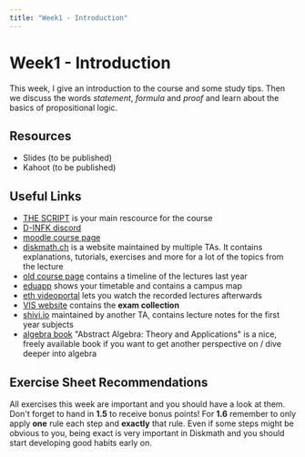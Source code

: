 ```yaml
---
title: "Week1 - Introduction"
---
```


# Week1 - Introduction

This week, I give an introduction to the course and some study tips. Then we discuss the words *statement*, *formula* and *proof* and learn about the basics of propositional logic.

## Resources

+ Slides (to be published)
+ Kahoot (to be published)

## Useful Links

+ [THE SCRIPT](https://crypto.ethz.ch/teaching/DM24/ln/DM24_LN_tablet.pdf) is your main rescource for the course
+ [D-INFK discord](https://discord.gg/s5w4M83SyB)
+ [moodle course page](https://moodle-app2.let.ethz.ch/course/view.php?id=26135) 
+ [diskmath.ch](https://discmath.ch/) is a website maintained by multiple TAs. It contains explanations, tutorials, exercises and more for a lot of the topics from the lecture
+ [old course page](https://crypto.ethz.ch/teaching/DM24/) contains a timeline of the lectures last year
+ [eduapp](https://eduapp.ethz.ch/) shows your timetable and contains a campus map
+ [eth videoportal](https://video.ethz.ch/) lets you watch the recorded lectures afterwards
+ [VIS website](https://vis.ethz.ch/) contains the **exam collection**
+ [shivi.io](https://cs.shivi.io/) maintained by another TA, contains lecture notes for the first year subjects
+ [algebra book](http://abstract.pugetsound.edu/) "Abstract Algebra: Theory and Applications" is a nice, freely available book if you want to get another perspective on / dive deeper into algebra

## Exercise Sheet Recommendations

All exercises this week are important and you should have a look at them. Don't forget to hand in **1.5** to receive bonus points! For **1.6** remember to only apply **one** rule each step and **exactly** that rule. Even if some steps might be obvious to you, being exact is very important in Diskmath and you should start developing good habits early on.